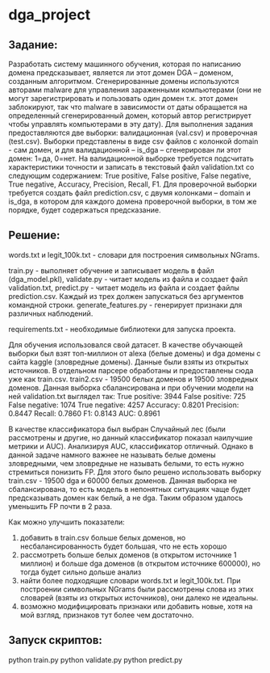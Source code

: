 # dga_project

## Задание:
Разработать систему машинного обучения, которая по написанию домена предсказывает, является ли этот домен DGA – доменом, созданным алгоритмом. Сгенерированные домены используются авторами malware для управления зараженными компьютерами (они не могут зарегистрировать и пользовать один домен т.к. этот домен заблокируют, так что malware в зависимости от даты обращается на определенный сгенерированный домен, который автор регистрирует чтобы управлять компьютерами в эту дату).
Для выполнения задания предоставляются две выборки: валидационная (val.csv) и проверочная (test.csv). Выборки представлены в виде csv файлов с колонкой domain - сам домен, и для валидационной – is_dga – сгенерирован ли этот домен: 1=да, 0=нет.
На валидационной выборке требуется подсчитать характеристики точности и записать в текстовый файл validation.txt со следующим содержанием: True positive, False positive, False negative, True negative,  Accuracy, Precision, Recall, F1.
Для проверочной выборки требуется создать файл prediction.csv, с двумя колонками – domain и is_dga, в котором для каждого домена проверочной выборки, в том же порядке, будет содержаться предсказание.

## Решение:
words.txt и legit_100k.txt - словари для построения символьных NGrams.

train.py - выполняет обучение и записывает модель в файл (dga_model.pkl), 
validate.py - читает модель из файла и создает файл validation.txt, 
predict.py - читает модель из файла и создает файлы prediction.csv.
Каждый из трех должен запускаться без аргументов командной строки.
generate_features.py - генерирует признаки для различных наблюдений.

requirements.txt - необходимые библиотеки для запуска проекта.

Для обучения использовался свой датасет. 
В качестве обучающей выборки был взят топ-миллион от alexa (белые домены) и dga домены с сайта kaggle (зловредные домены). Данные были взяты из открытых источников. В отдельном парсере обработаны и предоставлены сюда уже как train.csv.
train2.csv - 19500 белых доменов и 19500 зловредных доменов. Данная выборка сбалансирована и при обучении модели на ней validation.txt выглядел так:
True positive: 3944
False positive: 725
False negative: 1074
True negative: 4257
Accuracy: 0.8201
Precision: 0.8447
Recall: 0.7860
F1: 0.8143
AUC: 0.8961

В качестве классификатора был выбран Случайный лес (были рассмотрены и другие, но данный классификатор показал наилучшие метрики и AUC). Анализируя AUC, классификатор отличный. Однако в данной задаче намного важнее не называть белые домены зловредными, чем зловредные не называть белыми, то есть нужно стремиться понизить FP. Для этого было решено использовать выборку train.csv - 19500 dga и 60000 белых доменов. Данная выборка не сбалансирована, то есть модель в непонятных ситуациях чаще будет предсказывать домен как белый, а не dga. Таким образом удалось уменьшить FP почти в 2 раза. 

Как можно улучшить показатели:
1) добавить в train.csv больше белых доменов, но несбалансированность будет большая, что не есть хорошо
2) рассмотреть больше белых доменов (в открытом источнике 1 миллион) и больше dga доменов (в открытом источнике 600000), но тогда будет сильно дольше анализ
3) найти более подходящие словари words.txt и legit_100k.txt. При построении символьных NGrams были рассмотрены слова из этих словарей (взяты из открытых источников), они далеко не идеальны.
4) возможно модифицировать признаки или добавить новые, хотя на мой взгляд, признаков тут более чем достаточно.

## Запуск скриптов:
python train.py
python validate.py
python predict.py
